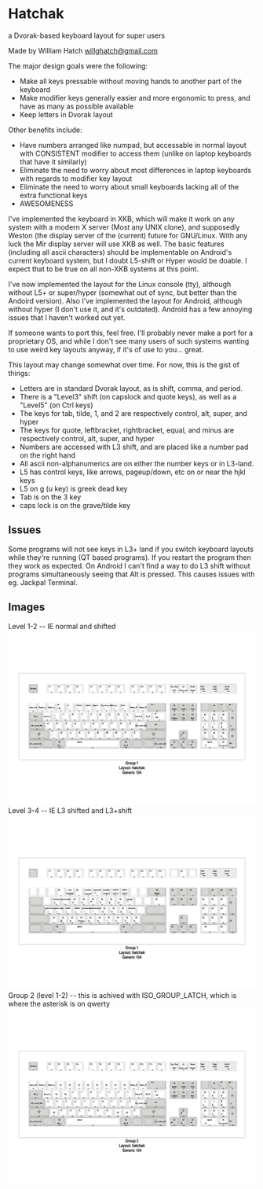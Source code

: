 Hatchak
=======

a Dvorak-based keyboard layout for super users

Made by William Hatch <willghatch@gmail.com>

The major design goals were the following:

- Make all keys pressable without moving hands to another part of the keyboard
- Make modifier keys generally easier and more ergonomic to press, and have as many as possible available
- Keep letters in Dvorak layout

Other benefits include:

- Have numbers arranged like numpad, but accessable in normal layout with CONSISTENT modifier to access them (unlike on laptop keyboards that have it similarly)
- Eliminate the need to worry about most differences in laptop keyboards with regards to modifier key layout
- Eliminate the need to worry about small keyboards lacking all of the extra functional keys
- AWESOMENESS

I've implemented the keyboard in XKB, which will make it work on any system with a modern X server (Most any UNIX clone), and supposedly Weston (the display server of the (current) future for GNU/Linux.  With any luck the Mir display server will use XKB as well.  The basic features (including all ascii characters) should be implementable on Android's current keyboard system, but I doubt L5-shift or Hyper would be doable.  I expect that to be true on all non-XKB systems at this point.

I've now implemented the layout for the Linux console (tty), although without L5+ or super/hyper (somewhat out of sync, but better than the Andoird version).  Also I've implemented the layout for Android, although without hyper (I don't use it, and it's outdated).  Android has a few annoying issues that I haven't worked out yet.

If someone wants to port this, feel free.  I'll probably never make a port for a proprietary OS, and while I don't see many users of such systems wanting to use weird key layouts anyway, if it's of use to you... great.

This layout may change somewhat over time.  For now, this is the gist of things:

- Letters are in standard Dvorak layout, as is shift, comma, and period.
- There is a "Level3" shift (on capslock and quote keys), as well as a "Level5" (on Ctrl keys)
- The keys for tab, tilde, 1, and 2 are respectively control, alt, super, and hyper
- The keys for quote, leftbracket, rightbracket, equal, and minus are respectively control, alt, super, and hyper
- Numbers are accessed with L3 shift, and are placed like a number pad on the right hand
- All ascii non-alphanumerics are on either the number keys or in L3-land.
- L5 has control keys, like arrows, pageup/down, etc on or near the hjkl keys
- L5 on g (u key) is greek dead key
- Tab is on the 3 key
- caps lock is on the grave/tilde key


Issues
------

Some programs will not see keys in L3+ land if you switch keyboard layouts while they're running (QT based programs).  If you restart the program then they work as expected.
On Android I can't find a way to do L3 shift without programs simultaneously seeing that Alt is pressed.  This causes issues with eg. Jackpal Terminal.


Images
------

Level 1-2 -- IE normal and shifted
![Example](https://github.com/willghatch/hatchak/raw/master/images/hatchak-g1-l1-2.jpg)
Level 3-4 -- IE L3 shifted and L3+shift
![Example](https://github.com/willghatch/hatchak/raw/master/images/hatchak-g1-l3-4.jpg)
Group 2 (level 1-2) -- this is achived with ISO_GROUP_LATCH, which is where the asterisk is on qwerty
![Example](https://github.com/willghatch/hatchak/raw/master/images/hatchak-g2-l1-2.jpg)

